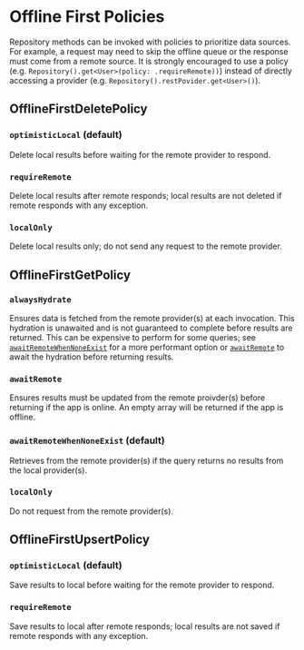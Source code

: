 # Offline First Policies

Repository methods can be invoked with policies to prioritize data sources. For example, a request may need to skip the offline queue or the response must come from a remote source. It is strongly encouraged to use a policy (e.g. `Repository().get<User>(policy: .requireRemote))`) instead of directly accessing a provider (e.g. `Repository().restPovider.get<User>()`).

## OfflineFirstDeletePolicy

### `optimisticLocal` (default)

Delete local results before waiting for the remote provider to respond.

### `requireRemote`

Delete local results after remote responds; local results are not deleted if remote responds with any exception.

### `localOnly`

Delete local results only; do not send any request to the remote provider.

## OfflineFirstGetPolicy

### `alwaysHydrate`

Ensures data is fetched from the remote provider(s) at each invocation. This hydration is unawaited and is not guaranteed to complete before results are returned. This can be expensive to perform for some queries; see [`awaitRemoteWhenNoneExist`](#awaitremotewhennoneexist) for a more performant option or [`awaitRemote`](#awaitremote) to await the hydration before returning results.

### `awaitRemote`

Ensures results must be updated from the remote proivder(s) before returning if the app is online. An empty array will be returned if the app is offline.

### `awaitRemoteWhenNoneExist` (default)

Retrieves from the remote provider(s) if the query returns no results from the local provider(s).

### `localOnly`

Do not request from the remote provider(s).

## OfflineFirstUpsertPolicy

### `optimisticLocal` (default)

Save results to local before waiting for the remote provider to respond.

### `requireRemote`

Save results to local after remote responds; local results are not saved if remote responds with any exception.
